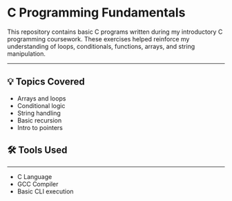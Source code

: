 # C Programming Fundamentals

This repository contains basic C programs written during my introductory C programming coursework. These exercises helped reinforce my understanding of loops, conditionals, functions, arrays, and string manipulation.

---

## 💡 Topics Covered

- Arrays and loops
- Conditional logic
- String handling
- Basic recursion
- Intro to pointers

## 🛠️ Tools Used

---

- C Language
- GCC Compiler
- Basic CLI execution

